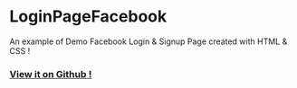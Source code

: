# LoginPageFacebook


An example of Demo Facebook Login & Signup Page created with HTML & CSS !


### [View it on Github !](https://nayeemkhan7.github.io/DemoLoginPage/)



